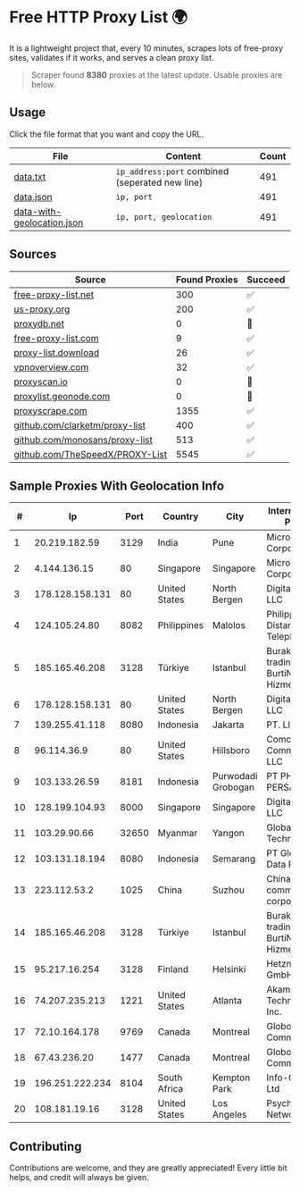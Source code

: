 
# Free HTTP Proxy List 🌍

It is a lightweight project that, every 10 minutes, scrapes lots of free-proxy sites, validates if it works, and serves a clean proxy list.


> Scraper found **8380** proxies at the latest update. Usable proxies are below.

## Usage

Click the file format that you want and copy the URL.


|File|Content|Count|
|----|-------|-----|
|[data.txt](https://raw.githubusercontent.com/themiralay/Proxy-List-World/master/data.txt)|`ip_address:port` combined (seperated new line)|491|
|[data.json](https://raw.githubusercontent.com/themiralay/Proxy-List-World/master/data.json)|`ip, port`|491|
|[data-with-geolocation.json](https://raw.githubusercontent.com/themiralay/Proxy-List-World/master/data-with-geolocation.json)|`ip, port, geolocation`|491|

## Sources

|Source|Found Proxies|Succeed|
|------|-------------|-------|
|[free-proxy-list.net](https://free-proxy-list.net)|300|✅|
|[us-proxy.org](https://www.us-proxy.org)|200|✅|
|[proxydb.net](http://proxydb.net)|0|🚫|
|[free-proxy-list.com](https://free-proxy-list.com/?page=&port=&type%5B%5D=http&type%5B%5D=https&up_time=0&search=Search)|9|✅|
|[proxy-list.download](https://www.proxy-list.download/HTTP)|26|✅|
|[vpnoverview.com](https://vpnoverview.com/privacy/anonymous-browsing/free-proxy-servers)|32|✅|
|[proxyscan.io](https://www.proxyscan.io)|0|🚫|
|[proxylist.geonode.com](https://proxylist.geonode.com/api/proxy-list?limit=300&page=1&sort_by=lastChecked&sort_type=desc&protocols=http,https)|0|🚫|
|[proxyscrape.com](https://api.proxyscrape.com/v2/?request=displayproxies&protocol=http&timeout=10000&country=all&ssl=all&anonymity=all)|1355|✅|
|[github.com/clarketm/proxy-list](https://raw.githubusercontent.com/clarketm/proxy-list/master/proxy-list-raw.txt)|400|✅|
|[github.com/monosans/proxy-list](https://raw.githubusercontent.com/monosans/proxy-list/main/proxies/http.txt)|513|✅|
|[github.com/TheSpeedX/PROXY-List](https://raw.githubusercontent.com/TheSpeedX/PROXY-List/master/http.txt)|5545|✅|


## Sample Proxies With Geolocation Info

|#|Ip|Port|Country|City|Internet Service Provider|
|-|--|----|-------|----|-------------------------|
|1|20.219.182.59|3129|India|Pune|Microsoft Corporation|
|2|4.144.136.15|80|Singapore|Singapore|Microsoft Corporation|
|3|178.128.158.131|80|United States|North Bergen|DigitalOcean, LLC|
|4|124.105.24.80|8082|Philippines|Malolos|Philippine Long Distance Telephone Co.|
|5|185.165.46.208|3128|Türkiye|Istanbul|Burak Buylu trading as BurtiNET Internet Hizmetleri|
|6|178.128.158.131|80|United States|North Bergen|DigitalOcean, LLC|
|7|139.255.41.118|8080|Indonesia|Jakarta|PT. LINKNET|
|8|96.114.36.9|80|United States|Hillsboro|Comcast Cable Communications, LLC|
|9|103.133.26.59|8181|Indonesia|Purwodadi Grobogan|PT PHATRIA INTI PERSADA|
|10|128.199.104.93|8000|Singapore|Singapore|DigitalOcean, LLC|
|11|103.29.90.66|32650|Myanmar|Yangon|Global Technology Co|
|12|103.131.18.194|8080|Indonesia|Semarang|PT Global Media Data Prima|
|13|223.112.53.2|1025|China|Suzhou|China Mobile communications corporation|
|14|185.165.46.208|3128|Türkiye|Istanbul|Burak Buylu trading as BurtiNET Internet Hizmetleri|
|15|95.217.16.254|3128|Finland|Helsinki|Hetzner Online GmbH|
|16|74.207.235.213|1221|United States|Atlanta|Akamai Technologies, Inc.|
|17|72.10.164.178|9769|Canada|Montreal|GloboTech Communications|
|18|67.43.236.20|1477|Canada|Montreal|GloboTech Communications|
|19|196.251.222.234|8104|South Africa|Kempton Park|Info-Gro (PTY) Ltd|
|20|108.181.19.16|3128|United States|Los Angeles|Psychz Networks|



## Contributing

Contributions are welcome, and they are greatly appreciated! Every
little bit helps, and credit will always be given.

